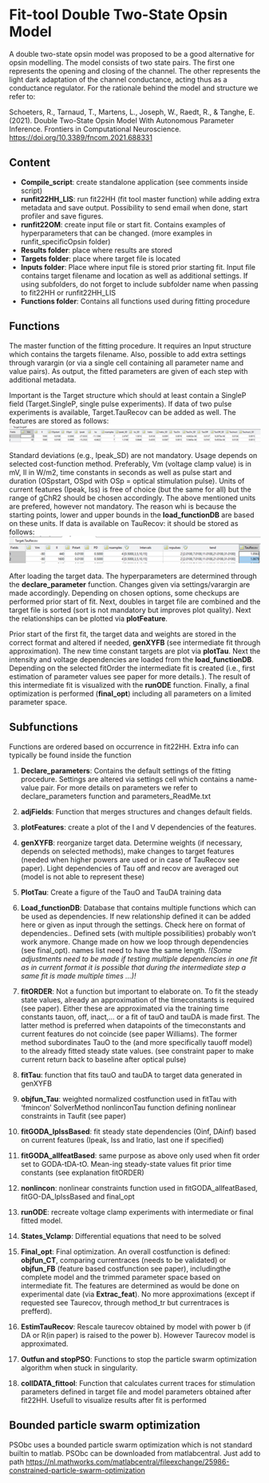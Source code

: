 # Fit-tool Double Two-State Opsin Model
A double two-state opsin model was proposed to be a good alternative for opsin modelling. The model consists of two state pairs. The first one represents the opening and closing of the channel. The other represents the light dark adaptation of the channel conductance, acting thus as a conductance regulator. For the rationale behind the model and structure we refer to:

Schoeters, R., Tarnaud, T., Martens, L., Joseph, W., Raedt, R., & Tanghe, E. (2021). Double Two-State Opsin Model With Autonomous Parameter Inference. Frontiers in Computational Neuroscience.
https://doi.org/10.3389/fncom.2021.688331

## Content
* **Compile_script**: create standalone application (see comments inside script)
* **runfit22HH_LIS**: run fit22HH (fit tool master function) while adding extra metadata and save output. Possibility to send email when done, start profiler and save figures.
* **runfit22OM**: create input file or start fit. Contains examples of hyperparameters that can be changed. (more examples in runfit_specificOpsin folder)
* **Results folder**: place where results are stored
* **Targets folder**: place where target file is located
* **Inputs folder**: Place where input file is stored prior starting fit. Input file contains target filename and location as well as additional settings. If using subfolders, do not forget to include subfolder name when passing to fit22HH or runfit22HH_LIS
* **Functions folder**: Contains all functions used during fitting procedure

## Functions

The master function of the fitting procedure. It requires an Input structure which contains the targets filename. Also, possible to add extra settings through varargin (or via a single cell containing all parameter name and value pairs). As output, the fitted parameters are given of each step with additional metadata.

Important is the Target structure which should at least contain a SingleP field (Target.SingleP, single pulse experiments). If data of two pulse experiments is available, Target.TauRecov can be added as well. The features are stored as follows:![targetSingleP](readmefigs/targetSingleP_exmpl.png)

Standard deviations (e.g., Ipeak_SD) are not mandatory. Usage depends on selected cost-function method. Preferably, Vm (voltage clamp value) is in mV, Il in W/m2, time constants in seconds as well as pulse start and duration (OSpstart, OSpd with OSp = optical stimulation pulse). Units of current features (Ipeak, Iss) is free of choice (but the same for all) but the range of gChR2 should be chosen accordingly. The above mentioned units are prefered, however not mandatory. The reason whi is because the starting points, lower and upper bounds in the **load_functionDB** are based on these units. If data is available on TauRecov: it should be stored as follows: ![targetTauRecov](readmefigs/targetTauRecov_exmpl.png)

After loading the target data. The hyperparameters are determined through the **declare_parameter** function. Changes given via settings/varargin are made accordingly. Depending on chosen options, some checkups are performed prior start of fit. Next, doubles in target file are combined and the target file is sorted (sort is not mandatory but improves plot quality). Next the relationships can be plotted via **plotFeature**.

Prior start of the first fit, the target data and weights are stored in the correct format and altered if needed, **genXYFB** (see intermediate fit through approximation). The new time constant targets are plot via **plotTau**. Next the intensity and voltage dependencies are loaded from the **load_functionDB**. Depending on the selected fitOrder the intermediate fit is created (i.e., first estimation of parameter values see paper for more details.). The result of this intermediate fit is visualized with the **runODE** function. Finally, a final optimization is performed (**final_opt**) including all parameters on a limited parameter space.

## Subfunctions
Functions are ordered based on occurrence in fit22HH. Extra info can typically be found inside the function

1. **Declare_parameters**: Contains the default settings of the fitting procedure. Settings are altered via settings cell which contains a name-value pair. For more details on parameters we refer to declare_parameters function and parameters_ReadMe.txt
2. **adjFields**: Function that merges structures and changes default fields.

3. **plotFeatures**: create a plot of the I and V dependencies of the features.
4. **genXYFB**: reorganize target data. Determine weights (if necessary, depends on selected methods), make changes to target features (needed when higher powers are used or in case of TauRecov see paper). Light dependencies of Tau off and recov are averaged out (model is not able to represent these)

5. **PlotTau**: Create a figure of the TauO and TauDA training data
6. **Load_functionDB**: Database that contains multiple functions which can be used as dependencies. If new relationship defined it can be added here or given as input through the settings. Check here on format of dependencies.. Defined sets (with multiple possibilities) probably won’t work anymore. Change made on how we loop through dependencies (see final_opt). names list need to have the same length. *!(Some adjustments need to be made if testing multiple dependencies in one fit as in current format it is possible that during the intermediate step a same fit is made multiple times …)!*
7. **fitORDER**: Not a function but important to elaborate on. To fit the steady state values, already an approximation of the timeconstants is required (see paper). Either these are approximated via the training time constants tauon, off, inact,… or a fit of tauO and tauDA is made first. The latter method is preferred when datapoints of the timeconstants and current features do not coincide (see paper Williams). The former method subordinates TauO  to the (and more specifically tauoff model) to the already fitted steady state values. (see constraint paper to make current return back to baseline after optical pulse)
8. **fitTau**: function that fits tauO and tauDA to target data generated in genXYFB
9. **objfun_Tau**: weighted normalized costfunction used in fitTau with ‘fmincon’ SolverMethod nonlinconTau function defining nonlinear constraints in Taufit (see paper)

10. **fitGODA_IpIssBased**: fit steady state dependencies (Oinf, DAinf) based on current features (Ipeak, Iss and Iratio, last one if specified)
11. **fitGODA_allfeatBased**: same purpose as above only used when fit order set to GODA-tDA-tO. Mean-ing steady-state values fit prior time constants (see explanation fitORDER)

12. **nonlincon**: nonlinear constraints function used in fitGODA_allfeatBased, fitGO-DA_IpIssBased and final_opt

13. **runODE**: recreate voltage clamp experiments with intermediate or final fitted model.

14. **States_Vclamp**: Differential equations that need to be solved

15. **Final_opt**: Final optimization. An overall costfunction is defined: **objfun_CT**, comparing currentraces (needs to be validated) or **objfun_FB** (feature based costfunction see paper), includingthe complete model and the trimmed parameter space based on intermediate fit. The features are determined as would be done on experimental date (via **Extrac_feat**). No more approximations (except if requested see Taurecov, through method_tr but currentraces is prefferd).

16. **EstimTauRecov**:
Rescale taurecov obtained by model with power b (if DA or R(in paper) is raised to the power b). However Taurecov model is approximated.

17. **Outfun and stopPSO**:
Functions to stop the particle swarm optimization algorithm when stuck in singularity.

18. **collDATA_fittool**: Function that calculates current traces for stimulation parameters defined in target file and model parameters obtained after fit22HH. Usefull to visualize results after fit is performed

## Bounded particle swarm optimization
PSObc uses a bounded particle swarm optimization which is not standard builtin to matlab. PSObc can be downloaded from matlabcentral. Just add to path
https://nl.mathworks.com/matlabcentral/fileexchange/25986-constrained-particle-swarm-optimization




